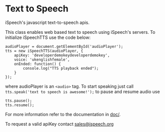 # Text to Speech

iSpeech's javascript text-to-speech apis.

This class enables web based text to speech using iSpeech's servers. To initialize iSpeechTTS use the code below:

```
audioPlayer = document.getElementById('audioPlayer');
tts = new iSpeechTTS(audioPlayer, {
	apiKey: 'developerdemokeydeveloperdemokey',
	voice: 'ukenglishfemale',
	onEnded: function() {
		console.log("TTS playback ended");
	}
});
```
where audioPlayer is an `<audio>` tag. To start speaking just call
`tts.speak('text to speech is awesome!');`
to pause and resume audio use
```
tts.pause();
tts.resume();
```
For more information refer to the documentation in [doc/](doc/).

To request a valid apiKey contact [sales@ispeech.org](sales@ispeech.org)
